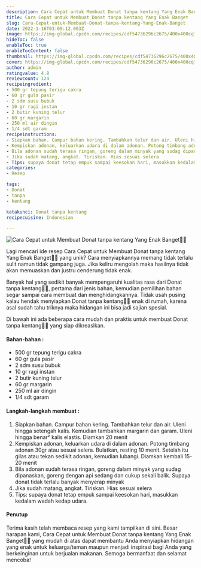 ```yaml
---
description: Cara Cepat untuk Membuat Donat tanpa kentang Yang Enak Banget"
title: Cara Cepat untuk Membuat Donat tanpa kentang Yang Enak Banget
slug: Cara-Cepat-untuk-Membuat-Donat-tanpa-kentang-Yang-Enak-Banget
date: 2022-1-16T03:09:12.063Z
image: https://img-global.cpcdn.com/recipes/cdf54736296c2675/400x400cq70/photo.jpg
hideToc: false
enableToc: true
enableTocContent: false
thumbnail: https://img-global.cpcdn.com/recipes/cdf54736296c2675/400x400cq70/photo.jpg
cover: https://img-global.cpcdn.com/recipes/cdf54736296c2675/400x400cq70/photo.jpg
author: admin
ratingvalue: 4.8
reviewcount: 124
recipeingredient:
- 500 gr tepung terigu cakra
- 60 gr gula pasir
- 2 sdm susu bubuk
- 10 gr ragi instan
- 2 butir kuning telur
- 60 gr margarin
- 250 ml air dingin
- 1/4 sdt garam
recipeinstructions:
- Siapkan bahan. Campur bahan kering. Tambahkan telur dan air. Uleni hingga setengah kalis. Kemudian tambahkan margarin dan garam. Uleni hingga benar² kalis elastis. Diamkan 20 menit
- Kempiskan adonan, keluarkan udara di dalam adonan. Potong timbang adonan 30gr atau sesuai selera. Bulatkan, resting 10 menit. Setelah itu gilas atau tekan sedikit adonan, kemudian lubangi. Diamkan kembali 15-20 menit
- Bila adonan sudah terasa ringan, goreng dalam minyak yang sudag dipanaskan, goreng dengan api sedang dan cukup sekali balik. Supaya donat tidak terlalu banyak menyerap minyak
- Jika sudah matang, angkat. Tiriskan. Hias sesuai selera
- Tips: supaya donat tetap empuk sampai keesokan hari, masukkan kedalam wadah kedap udara.
categories:
- Resep

tags:
- Donat
- tanpa
- kentang

katakunci: Donat tanpa kentang
recipecuisine: Indonesian

---
```


![Cara Cepat untuk Membuat Donat tanpa kentang Yang Enak Banget👩‍🍳](https://img-global.cpcdn.com/recipes/cdf54736296c2675/400x400cq70/photo.jpg)

Lagi mencari ide resep Cara Cepat untuk Membuat Donat tanpa kentang Yang Enak Banget👩‍🍳 yang unik? Cara menyiapkannya memang tidak terlalu sulit namun tidak gampang juga. Jika keliru mengolah maka hasilnya tidak akan memuaskan dan justru cenderung tidak enak.

Banyak hal yang sedikit banyak mempengaruhi kualitas rasa dari Donat tanpa kentang👩‍🍳, pertama dari jenis bahan, kemudian pemilihan bahan segar sampai cara membuat dan menghidangkannya. Tidak usah pusing kalau hendak menyiapkan Donat tanpa kentang👩‍🍳 enak di rumah, karena asal sudah tahu triknya maka hidangan ini bisa jadi sajian spesial.

Di bawah ini ada beberapa cara mudah dan praktis untuk membuat Donat tanpa kentang👩‍🍳 yang siap dikreasikan.

<!--inarticleads1-->

#### Bahan-bahan :

- 500 gr tepung terigu cakra
- 60 gr gula pasir
- 2 sdm susu bubuk
- 10 gr ragi instan
- 2 butir kuning telur
- 60 gr margarin
- 250 ml air dingin
- 1/4 sdt garam

<!--inarticleads2-->

#### Langkah-langkah membuat :

1. Siapkan bahan. Campur bahan kering. Tambahkan telur dan air. Uleni hingga setengah kalis. Kemudian tambahkan margarin dan garam. Uleni hingga benar² kalis elastis. Diamkan 20 menit
1. Kempiskan adonan, keluarkan udara di dalam adonan. Potong timbang adonan 30gr atau sesuai selera. Bulatkan, resting 10 menit. Setelah itu gilas atau tekan sedikit adonan, kemudian lubangi. Diamkan kembali 15-20 menit
1. Bila adonan sudah terasa ringan, goreng dalam minyak yang sudag dipanaskan, goreng dengan api sedang dan cukup sekali balik. Supaya donat tidak terlalu banyak menyerap minyak
1. Jika sudah matang, angkat. Tiriskan. Hias sesuai selera
1. Tips: supaya donat tetap empuk sampai keesokan hari, masukkan kedalam wadah kedap udara.

#### Penutup

Terima kasih telah membaca resep yang kami tampilkan di sini. Besar harapan kami, Cara Cepat untuk Membuat Donat tanpa kentang Yang Enak Banget👩‍🍳 yang mudah di atas dapat membantu Anda menyiapkan hidangan yang enak untuk keluarga/teman maupun menjadi inspirasi bagi Anda yang berkeinginan untuk berjualan makanan. Semoga bermanfaat dan selamat mencoba!